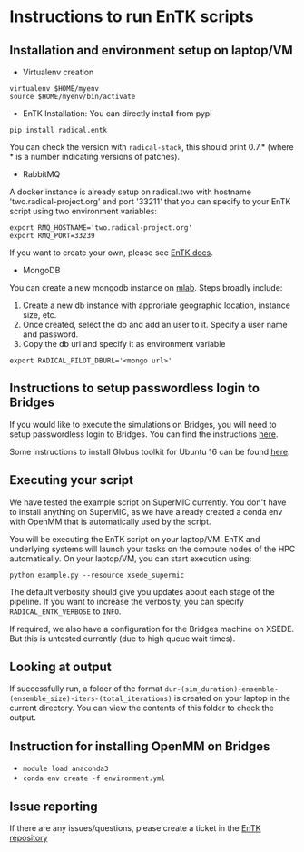# Instructions to run EnTK scripts

## Installation and environment setup on laptop/VM

* Virtualenv creation

```
virtualenv $HOME/myenv
source $HOME/myenv/bin/activate
```

* EnTK Installation: You can directly install from pypi

```
pip install radical.entk
```

You can check the version with ```radical-stack```, this
should print 0.7.* (where * is a number indicating versions
of patches).

* RabbitMQ

A docker instance is already setup on radical.two with
hostname 'two.radical-project.org' and port '33211' that
you can specify to your EnTK script using two environment
variables:

```
export RMQ_HOSTNAME='two.radical-project.org'
export RMQ_PORT=33239
```

If you want to create your own, please see [EnTK docs](https://radicalentk.readthedocs.io/en/latest/install.html#installing-rabbitmq).

* MongoDB

You can create a new mongodb instance on [mlab](https://mlab.com/).
Steps broadly include:

1. Create a new db instance with approriate geographic location,
instance size, etc.
2. Once created, select the db and add an user to it. Specify
a user name and password.
3. Copy the db url and specify it as environment variable

```
export RADICAL_PILOT_DBURL='<mongo url>'
```

## Instructions to setup passwordless login to Bridges

If you would like to execute the simulations on Bridges, you will
need to setup passwordless login to Bridges. You can find
the instructions [here](https://www.psc.edu/bridges/user-guide/connecting-to-bridges#gsissh).

Some instructions to install Globus toolkit for Ubuntu 16 can
be found [here](https://github.com/vivek-bala/docs/blob/master/misc/gsissh_setup_stampede_ubuntu_xenial.sh).


## Executing your script

We have tested the example script on SuperMIC currently. You don't have to
install anything on SuperMIC, as we have already created a conda env with
OpenMM that is automatically used by the script.

You will be executing the EnTK script on your laptop/VM. EnTK
and underlying systems will launch your tasks on the compute
nodes of the HPC automatically. On your laptop/VM, you can
start execution using:

```
python example.py --resource xsede_supermic
```

The default verbosity should give you updates about each stage of the
pipeline. If you want to increase the verbosity, you can specify
```RADICAL_ENTK_VERBOSE``` to ```INFO```.


If required, we also have a configuration for the Bridges machine on XSEDE. But
this is untested currently (due to high queue wait times).

## Looking at output

If successfully run, a folder of the format 
```dur-(sim_duration)-ensemble-(ensemble_size)-iters-(total_iterations)``` is
created on your laptop in the current directory. You can view the contents of
this folder to check the output.

## Instruction for installing OpenMM on Bridges

- `module load anaconda3`
- `conda env create -f environment.yml`

## Issue reporting

If there are any issues/questions, please create a ticket in the 
[EnTK repository](https://github.com/radical-cybertools/radical.entk)



